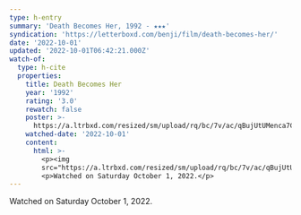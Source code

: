 ```yaml
---
type: h-entry
summary: 'Death Becomes Her, 1992 - ★★★'
syndication: 'https://letterboxd.com/benji/film/death-becomes-her/'
date: '2022-10-01'
updated: '2022-10-01T06:42:21.000Z'
watch-of:
  type: h-cite
  properties:
    title: Death Becomes Her
    year: '1992'
    rating: '3.0'
    rewatch: false
    poster: >-
      https://a.ltrbxd.com/resized/sm/upload/rq/bc/7v/ac/qBujUtUMenca7C6HzZhd0an0Jg3-0-600-0-900-crop.jpg?v=025c6b1e50
    watched-date: '2022-10-01'
    content:
      html: >-
        <p><img
        src="https://a.ltrbxd.com/resized/sm/upload/rq/bc/7v/ac/qBujUtUMenca7C6HzZhd0an0Jg3-0-600-0-900-crop.jpg?v=025c6b1e50"/></p>
        <p>Watched on Saturday October 1, 2022.</p>
---
```

Watched on Saturday October 1, 2022.
